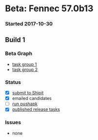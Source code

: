 # Beta: Fennec 57.0b13

### Started 2017-10-30

## Build 1


### Beta Graph
- [task group 1](https://tools.taskcluster.net/push-inspector/#/UGOz57pJQMeRA4JgXz9o4A)
- [task group 2](https://tools.taskcluster.net/push-inspector/#/WXukucW_TyyZDSUJu8ouGg)

### Status
- [x] [submit to Shipit](https://wiki.mozilla.org/Release:Release_Automation_on_Mercurial:Starting_a_Release#Submit_to_Ship_It)
- [x] emailed candidates
- [ ] [run pushapk](https://github.com/mozilla/releasewarrior/blob/master/how-tos/fennec-temp-relpro.md#run-pushapk-manually)
- [x] [published release tasks](https://wiki.mozilla.org/Release:Release_Automation_on_Mercurial:Updates_through_Shipping#Post-release_tasks)

### Issues
- none
